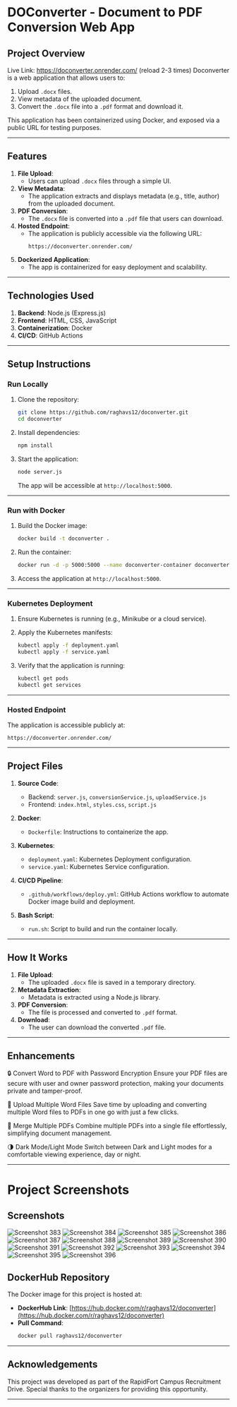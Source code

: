 
# **DOConverter - Document to PDF Conversion Web App**

## **Project Overview**
Live Link: https://doconverter.onrender.com/ (reload 2-3 times)
Doconverter is a web application that allows users to:
1. Upload `.docx` files.
2. View metadata of the uploaded document.
3. Convert the `.docx` file into a `.pdf` format and download it.

This application has been containerized using Docker, and exposed via a public URL for testing purposes.

---

## **Features**
1. **File Upload**:
   - Users can upload `.docx` files through a simple UI.
2. **View Metadata**:
   - The application extracts and displays metadata (e.g., title, author) from the uploaded document.
3. **PDF Conversion**:
   - The `.docx` file is converted into a `.pdf` file that users can download.
4. **Hosted Endpoint**:
   - The application is publicly accessible via the following URL:
     ```
     https://doconverter.onrender.com/
     ```
5. **Dockerized Application**:
   - The app is containerized for easy deployment and scalability.


---

## **Technologies Used**
1. **Backend**: Node.js (Express.js)
2. **Frontend**: HTML, CSS, JavaScript
3. **Containerization**: Docker
4. **CI/CD**: GitHub Actions


---

## **Setup Instructions**

### **Run Locally**
1. Clone the repository:
   ```bash
   git clone https://github.com/raghavs12/doconverter.git
   cd doconverter
   ```

2. Install dependencies:
   ```bash
   npm install
   ```

3. Start the application:
   ```bash
   node server.js
   ```
   The app will be accessible at `http://localhost:5000`.

---

### **Run with Docker**
1. Build the Docker image:
   ```bash
   docker build -t doconverter .
   ```

2. Run the container:
   ```bash
   docker run -d -p 5000:5000 --name doconverter-container doconverter
   ```

3. Access the application at `http://localhost:5000`.

---

### **Kubernetes Deployment**
1. Ensure Kubernetes is running (e.g., Minikube or a cloud service).
2. Apply the Kubernetes manifests:
   ```bash
   kubectl apply -f deployment.yaml
   kubectl apply -f service.yaml
   ```

3. Verify that the application is running:
   ```bash
   kubectl get pods
   kubectl get services
   ```

---

### **Hosted Endpoint**
The application is accessible publicly at:
```
https://doconverter.onrender.com/
```

---

## **Project Files**
1. **Source Code**:
   - Backend: `server.js`, `conversionService.js`, `uploadService.js`
   - Frontend: `index.html`, `styles.css`, `script.js`

2. **Docker**:
   - `Dockerfile`: Instructions to containerize the app.

3. **Kubernetes**:
   - `deployment.yaml`: Kubernetes Deployment configuration.
   - `service.yaml`: Kubernetes Service configuration.

4. **CI/CD Pipeline**:
   - `.github/workflows/deploy.yml`: GitHub Actions workflow to automate Docker image build and deployment.

5. **Bash Script**:
   - `run.sh`: Script to build and run the container locally.

---

## **How It Works**
1. **File Upload**:
   - The uploaded `.docx` file is saved in a temporary directory.
2. **Metadata Extraction**:
   - Metadata is extracted using a Node.js library.
3. **PDF Conversion**:
   - The file is processed and converted to `.pdf` format.
4. **Download**:
   - The user can download the converted `.pdf` file.

---

## **Enhancements**
🔒 Convert Word to PDF with Password Encryption
Ensure your PDF files are secure with user and owner password protection, making your documents private and tamper-proof.

📂 Upload Multiple Word Files
Save time by uploading and converting multiple Word files to PDFs in one go with just a few clicks.

🔗 Merge Multiple PDFs
Combine multiple PDFs into a single file effortlessly, simplifying document management.

🌗 Dark Mode/Light Mode
Switch between Dark and Light modes for a comfortable viewing experience, day or night.


---

# Project Screenshots

## Screenshots
![Screenshot 383](https://github.com/raghavs12/doconverter/blob/main/images/Screenshot%20(383).png)
![Screenshot 384](https://github.com/raghavs12/doconverter/blob/main/images/Screenshot%20(384).png)
![Screenshot 385](https://github.com/raghavs12/doconverter/blob/main/images/Screenshot%20(385).png)
![Screenshot 386](https://github.com/raghavs12/doconverter/blob/main/images/Screenshot%20(386).png)
![Screenshot 387](https://github.com/raghavs12/doconverter/blob/main/images/Screenshot%20(387).png)
![Screenshot 388](https://github.com/raghavs12/doconverter/blob/main/images/Screenshot%20(388).png)
![Screenshot 389](https://github.com/raghavs12/doconverter/blob/main/images/Screenshot%20(389).png)
![Screenshot 390](https://github.com/raghavs12/doconverter/blob/main/images/Screenshot%20(390).png)
![Screenshot 391](https://github.com/raghavs12/doconverter/blob/main/images/Screenshot%20(391).png)
![Screenshot 392](https://github.com/raghavs12/doconverter/blob/main/images/Screenshot%20(392).png)
![Screenshot 393](https://github.com/raghavs12/doconverter/blob/main/images/Screenshot%20(393).png)
![Screenshot 394](https://github.com/raghavs12/doconverter/blob/main/images/Screenshot%20(394).png)
![Screenshot 395](https://github.com/raghavs12/doconverter/blob/main/images/Screenshot%20(395).png)
![Screenshot 396](https://github.com/raghavs12/doconverter/blob/main/images/Screenshot%20(396).png)


## **DockerHub Repository**
The Docker image for this project is hosted at:
- **DockerHub Link**: [https://hub.docker.com/r/raghavs12/doconverter](https://hub.docker.com/r/raghavs12/doconverter)
- **Pull Command**:
  ```bash
  docker pull raghavs12/doconverter
  ```

---

## **Acknowledgements**
This project was developed as part of the RapidFort Campus Recruitment Drive. Special thanks to the organizers for providing this opportunity.

---
